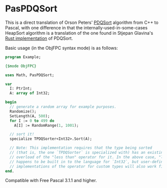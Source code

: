# PasPDQSort
This is a direct translation of Orson Peters' [PDQSort](https://github.com/orlp/pdqsort) algorithm from C++ to Pascal,
with one difference in that the internally-used-in-some-cases HeapSort algorithm is a translation of the one found in Stjepan Glavina's
[Rust implementation](https://github.com/stjepang/pdqsort) of PDQSort.

Basic usage (in the ObjFPC syntax mode) is as follows:

```Pascal
program Example;

{$mode ObjFPC}

uses Math, PasPDQSort;

var
  I: PtrInt;
  A: array of Int32;

begin
  // generate a random array for example purposes.
  Randomize();
  SetLength(A, 500);
  for I := 0 to 499 do
    A[I] := RandomRange(1, 1001);

  // sort it!
  specialize TPDQSorter<Int32>.Sort(A);

  // Note: This implementation requires that the type being sorted
  // (that is, the one `TPDQSorter` is specialized with) has an existing
  // overload of the "less than" operator for it. In the above case, "less than"
  // happens to be built in to the language for `Int32`, but user-defined custom
  // implementations of the operator for custom types will also work fine.
end.
```

Compatible with Free Pascal 3.1.1 and higher.
